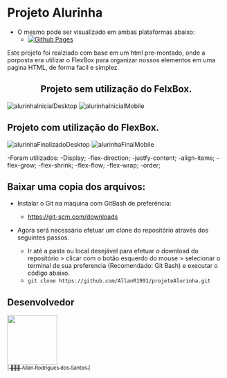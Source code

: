 # Projeto Alurinha

-	O mesmo pode ser visualizado em ambas plataformas abaixo:
	-	[![Github Pages](https://img.shields.io/badge/github%20pages-121013?style=for-the-badge&logo=github&logoColor=white)](https://allanr1991.github.io/projetoAlurinha/)

Este projeto foi realziado com base em um html pre-montado, onde a porposta era utilizar o FlexBox para organizar nossos elementos em uma pagina HTML, de forma facil e simplez.

## <center>Projeto sem utilização do FelxBox.</center>

![alurinhaInicialDesktop](https://github.com/AllanR1991/projetoAlurinha/assets/22855740/94d74002-9dac-485a-9988-44300a3c14be)
![alurinhaInicialMobile](https://github.com/AllanR1991/projetoAlurinha/assets/22855740/5883a62a-b6dc-4ebf-a8e0-c3b039a79b47)

## Projeto com utilização do FlexBox.
![alurinhaFinalizadoDesktop](https://github.com/AllanR1991/projetoAlurinha/assets/22855740/b449abb8-d97d-484a-87bc-84d957360b07)
![alurinhaFinalMobile](https://github.com/AllanR1991/projetoAlurinha/assets/22855740/38511199-bb9a-4d7c-b522-05880e62582f)

-Foram utilizados: 
 -Display;
 -flex-direction;
 -justfy-content;
 -align-items;
 -flex-grow;
 -flex-shrink;
 -flex-flow;
 -flex-wrap;
 -order;

## Baixar uma copia dos arquivos:

-	Instalar o Git na maquina com GitBash de preferência:
	-	https://git-scm.com/downloads

-	Agora será necessário efetuar um clone do repositório através dos seguintes passos.
	-	Ir até a pasta ou local desejável para efetuar o download do repositório > clicar com o botão esquerdo do mouse > selecionar o terminal de sua preferencia (Recomendado: Git Bash) e executar o código abaixo.
	-	``` git clone https://github.com/AllanR1991/projetoAlurinha.git ```

## Desenvolvedor
[<img src="https://avatars.githubusercontent.com/u/22855740?s=400&u=18f7e6c6ceab8750ca660ee88fa05cf8d622b025&v=4" width=115><br><sub>| 🙋🏼‍♂️ Allan Rodrigues dos Santos |</sub>](https://github.com/AllanR1991) 
